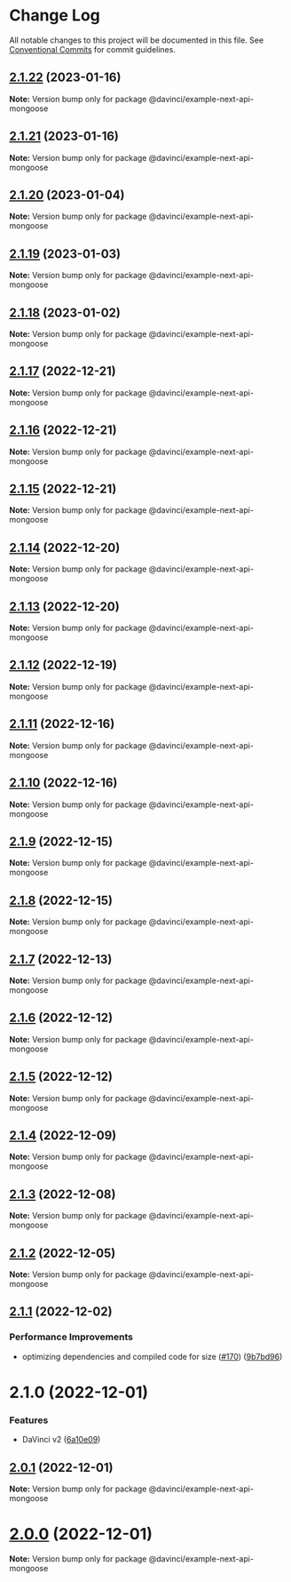 # Change Log

All notable changes to this project will be documented in this file.
See [Conventional Commits](https://conventionalcommits.org) for commit guidelines.

## [2.1.22](https://github.com/HPInc/davinci/compare/@davinci/example-next-api-mongoose@2.1.21...@davinci/example-next-api-mongoose@2.1.22) (2023-01-16)

**Note:** Version bump only for package @davinci/example-next-api-mongoose





## [2.1.21](https://github.com/HPInc/davinci/compare/@davinci/example-next-api-mongoose@2.1.20...@davinci/example-next-api-mongoose@2.1.21) (2023-01-16)

**Note:** Version bump only for package @davinci/example-next-api-mongoose





## [2.1.20](https://github.com/HPInc/davinci/compare/@davinci/example-next-api-mongoose@2.1.19...@davinci/example-next-api-mongoose@2.1.20) (2023-01-04)

**Note:** Version bump only for package @davinci/example-next-api-mongoose





## [2.1.19](https://github.com/HPInc/davinci/compare/@davinci/example-next-api-mongoose@2.1.18...@davinci/example-next-api-mongoose@2.1.19) (2023-01-03)

**Note:** Version bump only for package @davinci/example-next-api-mongoose





## [2.1.18](https://github.com/HPInc/davinci/compare/@davinci/example-next-api-mongoose@2.1.17...@davinci/example-next-api-mongoose@2.1.18) (2023-01-02)

**Note:** Version bump only for package @davinci/example-next-api-mongoose





## [2.1.17](https://github.com/HPInc/davinci/compare/@davinci/example-next-api-mongoose@2.1.16...@davinci/example-next-api-mongoose@2.1.17) (2022-12-21)

**Note:** Version bump only for package @davinci/example-next-api-mongoose





## [2.1.16](https://github.com/HPInc/davinci/compare/@davinci/example-next-api-mongoose@2.1.15...@davinci/example-next-api-mongoose@2.1.16) (2022-12-21)

**Note:** Version bump only for package @davinci/example-next-api-mongoose





## [2.1.15](https://github.com/HPInc/davinci/compare/@davinci/example-next-api-mongoose@2.1.14...@davinci/example-next-api-mongoose@2.1.15) (2022-12-21)

**Note:** Version bump only for package @davinci/example-next-api-mongoose





## [2.1.14](https://github.com/HPInc/davinci/compare/@davinci/example-next-api-mongoose@2.1.13...@davinci/example-next-api-mongoose@2.1.14) (2022-12-20)

**Note:** Version bump only for package @davinci/example-next-api-mongoose





## [2.1.13](https://github.com/HPInc/davinci/compare/@davinci/example-next-api-mongoose@2.1.12...@davinci/example-next-api-mongoose@2.1.13) (2022-12-20)

**Note:** Version bump only for package @davinci/example-next-api-mongoose





## [2.1.12](https://github.com/HPInc/davinci/compare/@davinci/example-next-api-mongoose@2.1.11...@davinci/example-next-api-mongoose@2.1.12) (2022-12-19)

**Note:** Version bump only for package @davinci/example-next-api-mongoose





## [2.1.11](https://github.com/HPInc/davinci/compare/@davinci/example-next-api-mongoose@2.1.10...@davinci/example-next-api-mongoose@2.1.11) (2022-12-16)

**Note:** Version bump only for package @davinci/example-next-api-mongoose





## [2.1.10](https://github.com/HPInc/davinci/compare/@davinci/example-next-api-mongoose@2.1.9...@davinci/example-next-api-mongoose@2.1.10) (2022-12-16)

**Note:** Version bump only for package @davinci/example-next-api-mongoose





## [2.1.9](https://github.com/HPInc/davinci/compare/@davinci/example-next-api-mongoose@2.1.8...@davinci/example-next-api-mongoose@2.1.9) (2022-12-15)

**Note:** Version bump only for package @davinci/example-next-api-mongoose





## [2.1.8](https://github.com/HPInc/davinci/compare/@davinci/example-next-api-mongoose@2.1.7...@davinci/example-next-api-mongoose@2.1.8) (2022-12-15)

**Note:** Version bump only for package @davinci/example-next-api-mongoose





## [2.1.7](https://github.com/HPInc/davinci/compare/@davinci/example-next-api-mongoose@2.1.6...@davinci/example-next-api-mongoose@2.1.7) (2022-12-13)

**Note:** Version bump only for package @davinci/example-next-api-mongoose





## [2.1.6](https://github.com/HPInc/davinci/compare/@davinci/example-next-api-mongoose@2.1.5...@davinci/example-next-api-mongoose@2.1.6) (2022-12-12)

**Note:** Version bump only for package @davinci/example-next-api-mongoose





## [2.1.5](https://github.com/HPInc/davinci/compare/@davinci/example-next-api-mongoose@2.1.4...@davinci/example-next-api-mongoose@2.1.5) (2022-12-12)

**Note:** Version bump only for package @davinci/example-next-api-mongoose





## [2.1.4](https://github.com/HPInc/davinci/compare/@davinci/example-next-api-mongoose@2.1.3...@davinci/example-next-api-mongoose@2.1.4) (2022-12-09)

**Note:** Version bump only for package @davinci/example-next-api-mongoose





## [2.1.3](https://github.com/HPInc/davinci/compare/@davinci/example-next-api-mongoose@2.1.2...@davinci/example-next-api-mongoose@2.1.3) (2022-12-08)

**Note:** Version bump only for package @davinci/example-next-api-mongoose





## [2.1.2](https://github.com/HPInc/davinci/compare/@davinci/example-next-api-mongoose@2.1.1...@davinci/example-next-api-mongoose@2.1.2) (2022-12-05)

**Note:** Version bump only for package @davinci/example-next-api-mongoose





## [2.1.1](https://github.com/HPInc/davinci/compare/@davinci/example-next-api-mongoose@2.1.0...@davinci/example-next-api-mongoose@2.1.1) (2022-12-02)


### Performance Improvements

* optimizing dependencies and compiled code for size ([#170](https://github.com/HPInc/davinci/issues/170)) ([9b7bd96](https://github.com/HPInc/davinci/commit/9b7bd96654479b8dd03faeb56e70476b15d4420f))





# 2.1.0 (2022-12-01)


### Features

* DaVinci v2 ([6a10e09](https://github.com/HPInc/davinci/commit/6a10e09e22c8561ee8d54c93d4fb8c7fe0d564a9))





## [2.0.1](https://github.com/HPInc/davinci/compare/@davinci/example-next-api-mongoose@2.0.0-next.27...@davinci/example-next-api-mongoose@2.0.1) (2022-12-01)

**Note:** Version bump only for package @davinci/example-next-api-mongoose





# [2.0.0](https://github.com/HPInc/davinci/compare/@davinci/example-next-api-mongoose@2.0.0-next.27...@davinci/example-next-api-mongoose@2.0.0) (2022-12-01)

**Note:** Version bump only for package @davinci/example-next-api-mongoose
